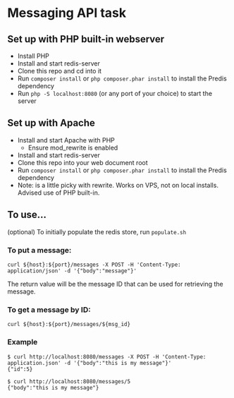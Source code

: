 # Messaging API task

## Set up with PHP built-in webserver
* Install PHP
* Install and start redis-server
* Clone this repo and cd into it
* Run `composer install` or `php composer.phar install` to install the Predis dependency
* Run `php -S localhost:8080` (or any port of your choice) to start the server

## Set up with Apache
* Install and start Apache with PHP
  * Ensure mod_rewrite is enabled
* Install and start redis-server
* Clone this repo into your web document root
* Run `composer install` or `php composer.phar install` to install the Predis dependency
* Note: is a little picky with rewrite. Works on VPS, not on local installs. Advised use of PHP built-in.

## To use...
(optional) To initially populate the redis store, run `populate.sh`

### To put a message:
```
curl ${host}:${port}/messages -X POST -H 'Content-Type: application/json' -d '{"body":"message"}'
```
The return value will be the message ID that can be used for retrieving the message.


### To get a message by ID:
```
curl ${host}:${port}/messages/${msg_id}
```

### Example
```
$ curl http://localhost:8080/messages -X POST -H 'Content-Type: application.json' -d '{"body":"this is my message"}'
{"id":5}
```
```
$ curl http://localhost:8080/messages/5
{"body":"this is my message"}
```
